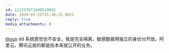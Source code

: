 ```yaml
---
id: 112157071500529892
date: 2024-03-25T15:38:15.902Z
reply: true
media_attachments: 0
---
```


[@sun](https://jiong.us/@sun) dd 系统感觉也不安全，我是完全隔离，敏感数据用独立的身份分开放。阿里云，腾讯云放的都是些本来就公开的业务。

